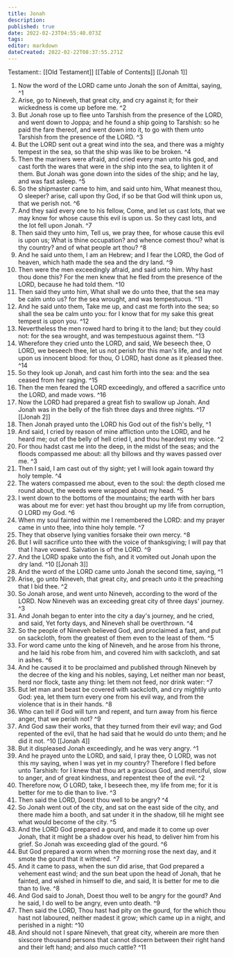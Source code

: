 ```yaml
---
title: Jonah
description: 
published: true
date: 2022-02-23T04:55:40.073Z
tags: 
editor: markdown
dateCreated: 2022-02-22T08:37:55.271Z
---
```


 Testament:: [[Old Testament]]
 [[Table of Contents]]
 [[Jonah 1]]
 1. Now the word of the LORD came unto Jonah the son of Amittai, saying, ^1
 2. Arise, go to Nineveh, that great city, and cry against it; for their wickedness is come up before me. ^2
 3. But Jonah rose up to flee unto Tarshish from the presence of the LORD, and went down to Joppa; and he found a ship going to Tarshish: so he paid the fare thereof, and went down into it, to go with them unto Tarshish from the presence of the LORD. ^3
 4. But the LORD sent out a great wind into the sea, and there was a mighty tempest in the sea, so that the ship was like to be broken. ^4
 5. Then the mariners were afraid, and cried every man unto his god, and cast forth the wares that were in the ship into the sea, to lighten it of them. But Jonah was gone down into the sides of the ship; and he lay, and was fast asleep. ^5
 6. So the shipmaster came to him, and said unto him, What meanest thou, O sleeper? arise, call upon thy God, if so be that God will think upon us, that we perish not. ^6
 7. And they said every one to his fellow, Come, and let us cast lots, that we may know for whose cause this evil is upon us. So they cast lots, and the lot fell upon Jonah. ^7
 8. Then said they unto him, Tell us, we pray thee, for whose cause this evil is upon us; What is thine occupation? and whence comest thou? what is thy country? and of what people art thou? ^8
 9. And he said unto them, I am an Hebrew; and I fear the LORD, the God of heaven, which hath made the sea and the dry land. ^9
 10. Then were the men exceedingly afraid, and said unto him. Why hast thou done this? For the men knew that he fled from the presence of the LORD, because he had told them. ^10
 11. Then said they unto him, What shall we do unto thee, that the sea may be calm unto us? for the sea wrought, and was tempestuous. ^11
 12. And he said unto them, Take me up, and cast me forth into the sea; so shall the sea be calm unto you: for I know that for my sake this great tempest is upon you. ^12
 13. Nevertheless the men rowed hard to bring it to the land; but they could not: for the sea wrought, and was tempestuous against them. ^13
 14. Wherefore they cried unto the LORD, and said, We beseech thee, O LORD, we beseech thee, let us not perish for this man's life, and lay not upon us innocent blood: for thou, O LORD, hast done as it pleased thee. ^14
 15. So they look up Jonah, and cast him forth into the sea: and the sea ceased from her raging. ^15
 16. Then the men feared the LORD exceedingly, and offered a sacrifice unto the LORD, and made vows. ^16
 17. Now the LORD had prepared a great fish to swallow up Jonah. And Jonah was in the belly of the fish three days and three nights. ^17
 [[Jonah 2]]
 1. Then Jonah prayed unto the LORD his God out of the fish's belly, ^1
 2. And said, I cried by reason of mine affliction unto the LORD, and he heard me; out of the belly of hell cried I, and thou heardest my voice. ^2
 3. For thou hadst cast me into the deep, in the midst of the seas; and the floods compassed me about: all thy billows and thy waves passed over me. ^3
 4. Then I said, I am cast out of thy sight; yet I will look again toward thy holy temple. ^4
 5. The waters compassed me about, even to the soul: the depth closed me round about, the weeds were wrapped about my head. ^5
 6. I went down to the bottoms of the mountains; the earth with her bars was about me for ever: yet hast thou brought up my life from corruption, O LORD my God. ^6
 7. When my soul fainted within me I remembered the LORD: and my prayer came in unto thee, into thine holy temple. ^7
 8. They that observe lying vanities forsake their own mercy. ^8
 9. But I will sacrifice unto thee with the voice of thanksgiving; I will pay that that I have vowed. Salvation is of the LORD. ^9
 10. And the LORD spake unto the fish, and it vomited out Jonah upon the dry land. ^10
 [[Jonah 3]]
 1. And the word of the LORD came unto Jonah the second time, saying, ^1
 2. Arise, go unto Nineveh, that great city, and preach unto it the preaching that I bid thee. ^2
 3. So Jonah arose, and went unto Nineveh, according to the word of the LORD. Now Nineveh was an exceeding great city of three days' journey. ^3
 4. And Jonah began to enter into the city a day's journey, and he cried, and said, Yet forty days, and Nineveh shall be overthrown. ^4
 5. So the people of Nineveh believed God, and proclaimed a fast, and put on sackcloth, from the greatest of them even to the least of them. ^5
 6. For word came unto the king of Nineveh, and he arose from his throne, and he laid his robe from him, and covered him with sackcloth, and sat in ashes. ^6
 7. And he caused it to be proclaimed and published through Nineveh by the decree of the king and his nobles, saying, Let neither man nor beast, herd nor flock, taste any thing: let them not feed, nor drink water: ^7
 8. But let man and beast be covered with sackcloth, and cry mightily unto God: yea, let them turn every one from his evil way, and from the violence that is in their hands. ^8
 9. Who can tell if God will turn and repent, and turn away from his fierce anger, that we perish not? ^9
 10. And God saw their works, that they turned from their evil way; and God repented of the evil, that he had said that he would do unto them; and he did it not. ^10
 [[Jonah 4]]
 1. But it displeased Jonah exceedingly, and he was very angry. ^1
 2. And he prayed unto the LORD, and said, I pray thee, O LORD, was not this my saying, when I was yet in my country? Therefore I fled before unto Tarshish: for I knew that thou art a gracious God, and merciful, slow to anger, and of great kindness, and repentest thee of the evil. ^2
 3. Therefore now, O LORD, take, I beseech thee, my life from me; for it is better for me to die than to live. ^3
 4. Then said the LORD, Doest thou well to be angry? ^4
 5. So Jonah went out of the city, and sat on the east side of the city, and there made him a booth, and sat under it in the shadow, till he might see what would become of the city. ^5
 6. And the LORD God prepared a gourd, and made it to come up over Jonah, that it might be a shadow over his head, to deliver him from his grief. So Jonah was exceeding glad of the gourd. ^6
 7. But God prepared a worm when the morning rose the next day, and it smote the gourd that it withered. ^7
 8. And it came to pass, when the sun did arise, that God prepared a vehement east wind; and the sun beat upon the head of Jonah, that he fainted, and wished in himself to die, and said, It is better for me to die than to live. ^8
 9. And God said to Jonah, Doest thou well to be angry for the gourd? And he said, I do well to be angry, even unto death. ^9
 10. Then said the LORD, Thou hast had pity on the gourd, for the which thou hast not laboured, neither madest it grow; which came up in a night, and perished in a night: ^10
 11. And should not I spare Nineveh, that great city, wherein are more then sixscore thousand persons that cannot discern between their right hand and their left hand; and also much cattle? ^11
